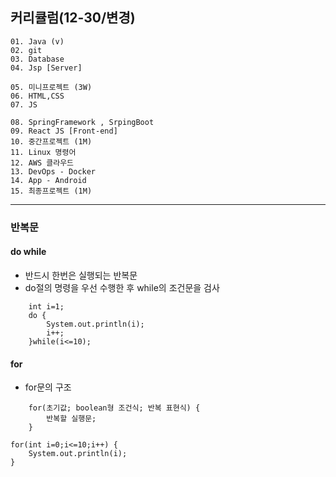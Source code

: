 ## 커리큘럼(12-30/변경)
```
01. Java (v)
02. git 
03. Database
04. Jsp [Server]

05. 미니프로젝트 (3W)
06. HTML,CSS  
07. JS

08. SpringFramework , SrpingBoot
09. React JS [Front-end]
10. 중간프로젝트 (1M)
11. Linux 명령어
12. AWS 클라우드
13. DevOps - Docker
14. App - Android
15. 최종프로젝트 (1M)
```
---

### 반복문
#### do while
- 반드시 한번은 실행되는 반복문
- do절의 명령을 우선 수행한 후 while의 조건문을 검사


```
    int i=1;
	do {
		System.out.println(i);
		i++;
	}while(i<=10);

```
#### for
- for문의 구조


```	
    for(초기값; boolean형 조건식; 반복 표현식) {
		반복할 실행문;
	}
```

```
for(int i=0;i<=10;i++) {
	System.out.println(i);
}
```
